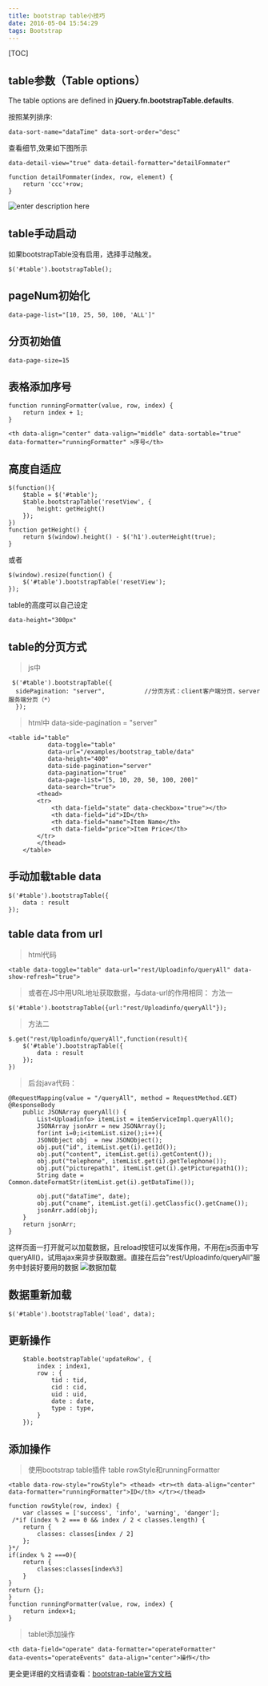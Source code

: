 ```yaml
---
title: bootstrap table小技巧
date: 2016-05-04 15:54:29
tags: Bootstrap
---
```

[TOC]
## table参数（Table options）
The table options are defined in **jQuery.fn.bootstrapTable.defaults**.

按照某列排序:

    data-sort-name="dataTime" data-sort-order="desc"
   
查看细节,效果如下图所示

    data-detail-view="true" data-detail-formatter="detailFommater"

    function detailFommater(index, row, element) {
    	return 'ccc'+row;
    }

![enter description here][1]
## table手动启动
如果bootstrapTable没有启用，选择手动触发。

    $('#table').bootstrapTable();
## pageNum初始化

    data-page-list="[10, 25, 50, 100, 'ALL']"
## 分页初始值

    data-page-size=15

## 表格添加序号

    function runningFormatter(value, row, index) {
    	return index + 1;
    }

    <th data-align="center" data-valign="middle" data-sortable="true" data-formatter="runningFormatter" >序号</th>
## 高度自适应

    $(function(){
    	$table = $('#table');
    	$table.bootstrapTable('resetView', {
    	    height: getHeight()
        });
    })
    function getHeight() {
        return $(window).height() - $('h1').outerHeight(true);
    }
或者

    $(window).resize(function() {
        $('#table').bootstrapTable('resetView');
    });
table的高度可以自己设定

    data-height="300px"
## table的分页方式

> js中


     $('#table').bootstrapTable({
      sidePagination: "server",           //分页方式：client客户端分页，server服务端分页（*）
      });

> html中 data-side-pagination = "server"


    <table id="table"
               data-toggle="table"
               data-url="/examples/bootstrap_table/data"
               data-height="400"
               data-side-pagination="server"
               data-pagination="true"
               data-page-list="[5, 10, 20, 50, 100, 200]"
               data-search="true">
            <thead>
            <tr>
                <th data-field="state" data-checkbox="true"></th>
                <th data-field="id">ID</th>
                <th data-field="name">Item Name</th>
                <th data-field="price">Item Price</th>
            </tr>
            </thead>
        </table>

## 手动加载table data

    $('#table').bootstrapTable({
    	data : result
    });
## table data from url

> html代码


    <table data-toggle="table" data-url="rest/Uploadinfo/queryAll" data-show-refresh="true">
> 或者在JS中用URL地址获取数据，与data-url的作用相同：
> 方法一


    $('#table').bootstrapTable({url:"rest/Uploadinfo/queryAll"});
> 方法二


    $.get("rest/Uploadinfo/queryAll",function(result){
    	$('#table').bootstrapTable({
    		data : result
    	});
    })
> 后台java代码：


    @RequestMapping(value = "/queryAll", method = RequestMethod.GET)
    @ResponseBody
        public JSONArray queryAll() {
        	List<Uploadinfo> itemList = itemServiceImpl.queryAll();
        	JSONArray jsonArr = new JSONArray();
        	for(int i=0;i<itemList.size();i++){
    		JSONObject obj  = new JSONObject();
    		obj.put("id", itemList.get(i).getId());
    		obj.put("content", itemList.get(i).getContent());
    		obj.put("telephone", itemList.get(i).getTelephone());
    		obj.put("picturepath1", itemList.get(i).getPicturepath1());
    		String date = Common.dateFormatStr(itemList.get(i).getDataTime()); 
    		
    		obj.put("dataTime", date);
    		obj.put("cname", itemList.get(i).getClassfic().getCname());
    		jsonArr.add(obj);
    	}
    	return jsonArr;
    }
这样页面一打开就可以加载数据，且reload按钮可以发挥作用，不用在js页面中写queryAll()，试用ajax来异步获取数据。直接在后台"rest/Uploadinfo/queryAll"服务中封装好要用的数据
![数据加载][2]

## 数据重新加载


    $('#table').bootstrapTable('load', data);
  
## 更新操作
```
	$table.bootstrapTable('updateRow', {
		index : index1,
		row : {
			tid : tid,
			cid : cid,
			uid : uid,
			date : date,
			type : type,
		}
	});
```
## 添加操作

>使用bootstrap table插件
>table rowStyle和runningFormatter


    <table data-row-style="rowStyle"> <thead> <tr><th data-align="center" data-formatter="runningFormatter">ID</th> </tr></thead>

    function rowStyle(row, index) {
    	var classes = ['success', 'info', 'warning', 'danger'];
     /*if (index % 2 === 0 && index / 2 < classes.length) {
        return {
            classes: classes[index / 2]
        };
    }*/
    if(index % 2 ===0){
    	return {
    		classes:classes[index%3]
    	}
    }
    return {};
    }
    function runningFormatter(value, row, index) {
        return index+1;
    }


> tablet添加操作


    <th data-field="operate" data-formatter="operateFormatter"
    data-events="operateEvents" data-align="center">操作</th>

更全更详细的文档请查看：[bootstrap-table官方文档][3]


  [1]: ./images/Image%201.png "Image 1.png"
  [2]: ./images/2.png "2.png"
  [3]: http://bootstrap-table.wenzhixin.net.cn/documentation/